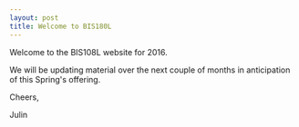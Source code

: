 ```yaml
---
layout: post
title: Welcome to BIS180L
---
```


Welcome to the BIS108L website for 2016.  

We will be updating material over the next couple of months in anticipation of this Spring's offering.

Cheers,

Julin
